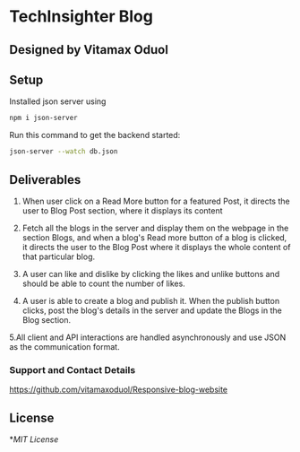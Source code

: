 # TechInsighter Blog

## Designed by Vitamax Oduol


## Setup
Installed json server using 

````sh
npm i json-server
````
Run this command to get the backend started:

```sh
json-server --watch db.json
```

## Deliverables
1. When user click on a Read More button for a featured Post, it directs the user to Blog Post  section, where it displays its content

2. Fetch all the blogs in the server and display them on the webpage in the section Blogs, and when a blog's Read more button of a blog is clicked, it directs the user to the Blog Post where it displays the whole content of that particular blog.

3. A user can like and dislike by clicking the likes and unlike buttons and should be able to count the number of likes.

4. A user is able to create a blog and publish it.  When the publish button clicks, post the blog's details in the server and update the Blogs in the Blog section.

5.All client and API interactions are handled asynchronously and use JSON as the communication format.

 ### Support and Contact Details
https://github.com/vitamaxoduol/Responsive-blog-website

## License
**MIT License*